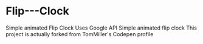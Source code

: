# Flip---Clock
Simple animated Flip Clock 
Uses Google API 
Simple animated flip clock
This project is actually forked from TomMiller's Codepen profile
